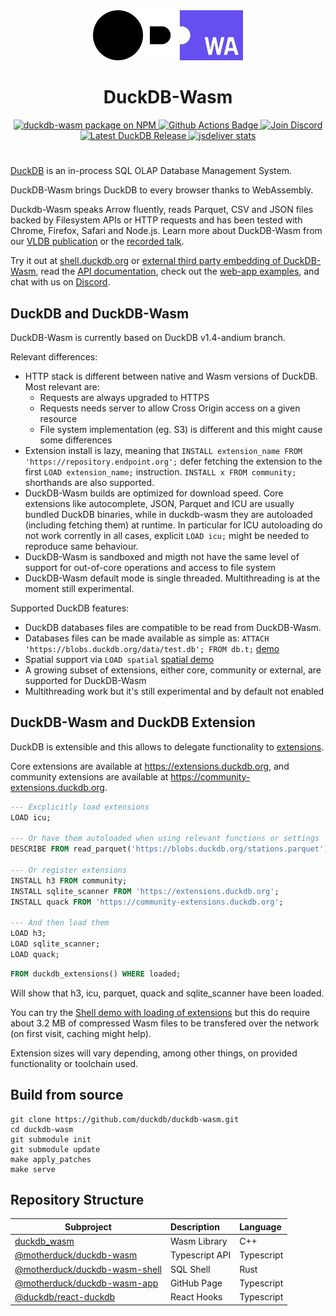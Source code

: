 <div align="center">
  <picture>
         <source media="(prefers-color-scheme: light)" srcset="https://raw.githubusercontent.com/duckdb/duckdb-wasm/main/misc/duckdb_wasm.svg">
         <source media="(prefers-color-scheme: dark)" srcset="https://raw.githubusercontent.com/duckdb/duckdb-wasm/main/misc/duckdb_wasm_light.svg">
         <img alt="The DuckDB WASM logo." src="https://raw.githubusercontent.com/duckdb/duckdb-wasm/main/misc/duckdb_wasm.svg" height="80">
      </picture>
  <h1>DuckDB-Wasm</h1>
</div>

<div align="center">
  <a href="https://www.npmjs.com/package/@motherduck/duckdb-wasm/v/latest">
    <img src="https://img.shields.io/npm/v/@motherduck/duckdb-wasm?logo=npm" alt="duckdb-wasm package on NPM">
  </a>
  <a href="https://github.com/duckdb/duckdb-wasm/actions">
    <img src="https://github.com/duckdb/duckdb-wasm/actions/workflows/main.yml/badge.svg?branch=main" alt="Github Actions Badge">
  </a>
  <a href="https://discord.duckdb.org">
    <img src="https://shields.io/discord/909674491309850675" alt="Join Discord" />
  </a>
  <a href="https://github.com/duckdb/duckdb/releases/">
    <img src="https://img.shields.io/github/v/release/duckdb/duckdb?color=brightgreen&display_name=tag&logo=duckdb&logoColor=white" alt="Latest DuckDB Release">
  </a>
  <a href="https://www.jsdelivr.com/package/npm/@motherduck/duckdb-wasm">
    <img src="https://data.jsdelivr.com/v1/package/npm/@motherduck/duckdb-wasm/badge?style=rounded" alt="jsdeliver stats">
  </a>
</div>
<h1></h1>

[DuckDB](https://duckdb.org) is an in-process SQL OLAP Database Management System.

DuckDB-Wasm brings DuckDB to every browser thanks to WebAssembly.

Duckdb-Wasm speaks Arrow fluently, reads Parquet, CSV and JSON files backed by Filesystem APIs or HTTP requests and has been tested with Chrome, Firefox, Safari and Node.js. Learn more about DuckDB-Wasm from our [VLDB publication](https://www.vldb.org/pvldb/vol15/p3574-kohn.pdf) or the [recorded talk](https://www.youtube.com/watch?v=wm82b7PlM6s).

Try it out at [shell.duckdb.org](https://shell.duckdb.org) or [external third party embedding of DuckDB-Wasm](https://github.com/davidgasquez/awesome-duckdb?tab=readme-ov-file#web-clients), read the [API documentation](https://shell.duckdb.org/docs/modules/index.html), check out the [web-app examples](https://github.com/duckdb-wasm-examples), and chat with us on [Discord](https://discord.duckdb.org).

## DuckDB and DuckDB-Wasm

DuckDB-Wasm is currently based on DuckDB v1.4-andium branch.

Relevant differences:
* HTTP stack is different between native and Wasm versions of DuckDB. Most relevant are:
    * Requests are always upgraded to HTTPS
    * Requests needs server to allow Cross Origin access on a given resource
    * File system implementation (eg. S3) is different and this might cause some differences
* Extension install is lazy, meaning that `INSTALL extension_name FROM 'https://repository.endpoint.org';` defer fetching the extension to the first `LOAD extension_name;` instruction. `INSTALL x FROM community;` shorthands are also supported.
* DuckDB-Wasm builds are optimized for download speed. Core extensions like autocomplete, JSON, Parquet and ICU are usually bundled DuckDB binaries, while in duckdb-wasm they are autoloaded (including fetching them) at runtime. In particular for ICU autoloading do not work corrently in all cases, explicit `LOAD icu;` might be needed to reproduce same behaviour.
* DuckDB-Wasm is sandboxed and migth not have the same level of support for out-of-core operations and access to file system
* DuckDB-Wasm default mode is single threaded. Multithreading is at the moment still experimental.

Supported DuckDB features:
* DuckDB databases files are compatible to be read from DuckDB-Wasm.
* Databases files can be made available as simple as: `ATTACH 'https://blobs.duckdb.org/data/test.db'; FROM db.t;` [demo](https://shell.duckdb.org/#queries=v0,ATTACH-'https%3A%2F%2Fblobs.duckdb.org%2Fdata%2Ftest.db'-as-db~,FROM-db.t~)
* Spatial support via `LOAD spatial` [spatial demo](https://shell.duckdb.org/#queries=v0,%20%20-Spatial-extension-for-geospatial-support%0AINSTALL-spatial~%0ALOAD-spatial~,CREATE-TABLE-stations-AS%0A----FROM-'s3%3A%2F%2Fduckdb%20blobs%2Fstations.parquet'~,%20%20-What-are-the-top%203-closest-Intercity-stations%0A%20%20-using-aerial-distance%3F%0ASELECT%0A----s1.name_long-AS-station1%2C%0A----s2.name_long-AS-station2%2C%0A----ST_Distance(%0A--------ST_Point(s1.geo_lng%2C-s1.geo_lat)%2C%0A--------ST_Point(s2.geo_lng%2C-s2.geo_lat)%0A----)-*-111139-AS-distance%0AFROM-stations-s1%2C-stations-s2%0AWHERE-s1.type-LIKE-'%25Intercity%25'%0A--AND-s2.type-LIKE-'%25Intercity%25'%0A--AND-s1.id-%3C-s2.id%0AORDER-BY-distance-ASC%0ALIMIT-3~)
* A growing subset of extensions, either core, community or external, are supported for DuckDB-Wasm
* Multithreading work but it's still experimental and by default not enabled

## DuckDB-Wasm and DuckDB Extension

DuckDB is extensible and this allows to delegate functionality to [extensions](https://duckdb.org/docs/extensions/overview).

Core extensions are available at https://extensions.duckdb.org, and community extensions are available at https://community-extensions.duckdb.org.
```sql
--- Excplicitly load extensions
LOAD icu;

--- Or have them autoloaded when using relevant functions or settings
DESCRIBE FROM read_parquet('https://blobs.duckdb.org/stations.parquet');  -- (this autoloads JSON)

--- Or register extensions
INSTALL h3 FROM community;
INSTALL sqlite_scanner FROM 'https://extensions.duckdb.org';
INSTALL quack FROM 'https://community-extensions.duckdb.org';

--- And then load them
LOAD h3;
LOAD sqlite_scanner;
LOAD quack;
```

```sql
FROM duckdb_extensions() WHERE loaded;
```
Will show that h3, icu, parquet, quack and sqlite_scanner have been loaded.

You can try the [Shell demo with loading of extensions](https://shell.duckdb.org/#queries=v0,%20%20%20-Explicitly-load-extensions%0ALOAD-icu~%0A%0A%20%20%20-Or-have-them-autoloaded-when-using-relevant-functions-or-settings%0ADESCRIBE-FROM-read_parquet('https%3A%2F%2Fblobs.duckdb.org%2Fstations.parquet')~--%20%20-(this-autoloads-parquet)%0A%0A%20%20%20-Or-register-extensions%0AINSTALL-h3-FROM-community~%0AINSTALL-sqlite_scanner-FROM-'https%3A%2F%2Fextensions.duckdb.org'~%0AINSTALL-quack-FROM-'https%3A%2F%2Fcommunity%20extensions.duckdb.org'~%0A%0A%20%20%20-And-then-load-them%3A%0ALOAD-h3~%0ALOAD-sqlite_scanner~%0ALOAD-quack~,FROM-duckdb_extensions()-WHERE-loaded~) but this do require about 3.2 MB of compressed Wasm files to be transfered over the network (on first visit, caching might help).

Extension sizes will vary depending, among other things, on provided functionality or toolchain used.


## Build from source

```shell
git clone https://github.com/duckdb/duckdb-wasm.git
cd duckdb-wasm
git submodule init
git submodule update
make apply_patches
make serve
```

## Repository Structure

| Subproject                                               | Description    | Language   |
| -------------------------------------------------------- | :------------- | :--------- |
| [duckdb_wasm](/lib)                                      | Wasm Library   | C++        |
| [@motherduck/duckdb-wasm](/packages/duckdb-wasm)             | Typescript API | Typescript |
| [@motherduck/duckdb-wasm-shell](/packages/duckdb-wasm-shell) | SQL Shell      | Rust       |
| [@motherduck/duckdb-wasm-app](/packages/duckdb-wasm-app)     | GitHub Page    | Typescript |
| [@duckdb/react-duckdb](/packages/react-duckdb)           | React Hooks    | Typescript |
